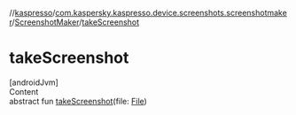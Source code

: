 //[kaspresso](../../index.md)/[com.kaspersky.kaspresso.device.screenshots.screenshotmaker](../index.md)/[ScreenshotMaker](index.md)/[takeScreenshot](take-screenshot.md)



# takeScreenshot  
[androidJvm]  
Content  
abstract fun [takeScreenshot](take-screenshot.md)(file: [File](https://docs.oracle.com/javase/8/docs/api/java/io/File.html))  



